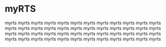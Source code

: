 # myRTS
myrts myrts myrts myrts myrts myrts myrts myrts myrts myrts myrts myrts myrts myrts myrts myrts 
myrts myrts myrts myrts myrts myrts myrts myrts myrts myrts myrts myrts myrts myrts myrts myrts 
myrts myrts myrts myrts myrts myrts myrts myrts myrts myrts myrts myrts myrts myrts myrts myrts 

